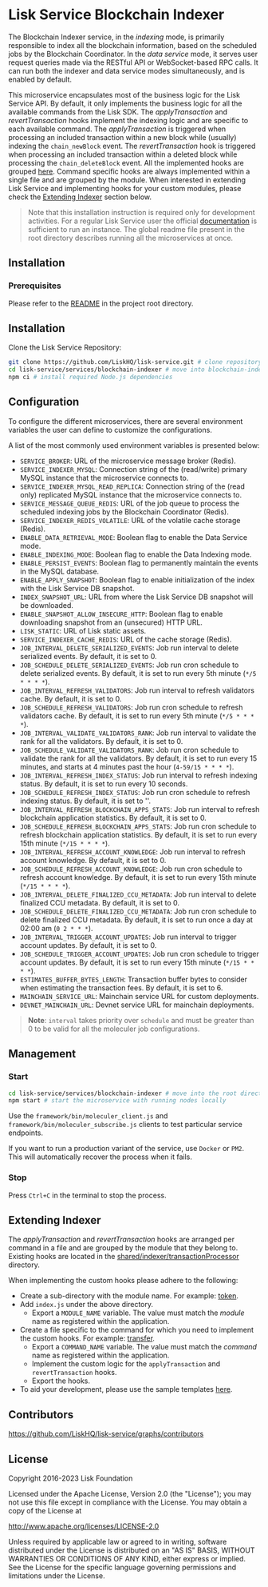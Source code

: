 # Lisk Service Blockchain Indexer

The Blockchain Indexer service, in the *indexing* mode, is primarily responsible to index all the blockchain information, based on the scheduled jobs by the Blockchain Coordinator.
In the *data service* mode, it serves user request queries made via the RESTful API or WebSocket-based RPC calls.
It can run both the indexer and data service modes simultaneously, and is enabled by default.

This microservice encapsulates most of the business logic for the Lisk Service API. By default, it only implements the business logic for all the available commands from the Lisk SDK.
The *applyTransaction* and *revertTransaction* hooks implement the indexing logic and are specific to each available command. The *applyTransaction* is triggered when processing an included transaction within a new block while (usually) indexing the `chain_newBlock` event. The *revertTransaction* hook is triggered when processing an included transaction within a deleted block while processing the `chain_deleteBlock` event. All the implemented hooks are grouped [here](./shared/indexer/transactionProcessor). Command specific hooks are always implemented within a single file and are grouped by the module. When interested in extending Lisk Service and implementing hooks for your custom modules, please check the [Extending Indexer](#extending-indexer) section below.

> Note that this installation instruction is required only for development activities. For a regular Lisk Service user the official [documentation](https://lisk.com/documentation/lisk-service/) is sufficient to run an instance. The global readme file present in the root directory describes running all the microservices at once.

## Installation

### Prerequisites

Please refer to the [README](../../README.md) in the project root directory.

## Installation

Clone the Lisk Service Repository:

```bash
git clone https://github.com/LiskHQ/lisk-service.git # clone repository
cd lisk-service/services/blockchain-indexer # move into blockchain-indexer microservice directory
npm ci # install required Node.js dependencies
```

## Configuration

To configure the different microservices, there are several environment variables the user can define to customize the configurations.

A list of the most commonly used environment variables is presented below:

- `SERVICE_BROKER`: URL of the microservice message broker (Redis).
- `SERVICE_INDEXER_MYSQL`: Connection string of the (read/write) primary MySQL instance that the microservice connects to.
- `SERVICE_INDEXER_MYSQL_READ_REPLICA`: Connection string of the (read only) replicated MySQL instance that the microservice connects to.
- `SERVICE_MESSAGE_QUEUE_REDIS`: URL of the job queue to process the scheduled indexing jobs by the Blockchain Coordinator (Redis).
- `SERVICE_INDEXER_REDIS_VOLATILE`: URL of the volatile cache storage (Redis).
- `ENABLE_DATA_RETRIEVAL_MODE`: Boolean flag to enable the Data Service mode.
- `ENABLE_INDEXING_MODE`: Boolean flag to enable the Data Indexing mode.
- `ENABLE_PERSIST_EVENTS`: Boolean flag to permanently maintain the events in the MySQL database.
- `ENABLE_APPLY_SNAPSHOT`: Boolean flag to enable initialization of the index with the Lisk Service DB snapshot.
- `INDEX_SNAPSHOT_URL`: URL from where the Lisk Service DB snapshot will be downloaded.
- `ENABLE_SNAPSHOT_ALLOW_INSECURE_HTTP`: Boolean flag to enable downloading snapshot from an (unsecured) HTTP URL.
- `LISK_STATIC`: URL of Lisk static assets.
- `SERVICE_INDEXER_CACHE_REDIS`: URL of the cache storage (Redis).
- `JOB_INTERVAL_DELETE_SERIALIZED_EVENTS`: Job run interval to delete serialized events. By default, it is set to 0.
- `JOB_SCHEDULE_DELETE_SERIALIZED_EVENTS`: Job run cron schedule to delete serialized events. By default, it is set to run every 5th minute (`*/5 * * * *`).
- `JOB_INTERVAL_REFRESH_VALIDATORS`: Job run interval to refresh validators cache. By default, it is set to 0.
- `JOB_SCHEDULE_REFRESH_VALIDATORS`: Job run cron schedule to refresh validators cache. By default, it is set to run every 5th minute (`*/5 * * * *`).
- `JOB_INTERVAL_VALIDATE_VALIDATORS_RANK`: Job run interval to validate the rank for all the validators. By default, it is set to 0.
- `JOB_SCHEDULE_VALIDATE_VALIDATORS_RANK`: Job run cron schedule to validate the rank for all the validators. By default, it is set to run every 15 minutes, and starts at 4 minutes past the hour (`4-59/15 * * * *`).
- `JOB_INTERVAL_REFRESH_INDEX_STATUS`: Job run interval to refresh indexing status. By default, it is set to run every 10 seconds.
- `JOB_SCHEDULE_REFRESH_INDEX_STATUS`: Job run cron schedule to refresh indexing status. By default, it is set to ''.
- `JOB_INTERVAL_REFRESH_BLOCKCHAIN_APPS_STATS`: Job run interval to refresh blockchain application statistics. By default, it is set to 0.
- `JOB_SCHEDULE_REFRESH_BLOCKCHAIN_APPS_STATS`: Job run cron schedule to refresh blockchain application statistics. By default, it is set to run every 15th minute (`*/15 * * * *`).
- `JOB_INTERVAL_REFRESH_ACCOUNT_KNOWLEDGE`: Job run interval to refresh account knowledge. By default, it is set to 0.
- `JOB_SCHEDULE_REFRESH_ACCOUNT_KNOWLEDGE`: Job run cron schedule to refresh account knowledge. By default, it is set to run every 15th minute (`*/15 * * * *`).
- `JOB_INTERVAL_DELETE_FINALIZED_CCU_METADATA`: Job run interval to delete finalized CCU metadata. By default, it is set to 0.
- `JOB_SCHEDULE_DELETE_FINALIZED_CCU_METADATA`: Job run cron schedule to delete finalized CCU metadata. By default, it is set to run once a day at 02:00 am (`0 2 * * *`).
- `JOB_INTERVAL_TRIGGER_ACCOUNT_UPDATES`: Job run interval to trigger account updates. By default, it is set to 0.
- `JOB_SCHEDULE_TRIGGER_ACCOUNT_UPDATES`: Job run cron schedule to trigger account updates. By default, it is set to run every 15th minute (`*/15 * * * *`).
- `ESTIMATES_BUFFER_BYTES_LENGTH`: Transaction buffer bytes to consider when estimating the transaction fees. By default, it is set to 6.
- `MAINCHAIN_SERVICE_URL`: Mainchain service URL for custom deployments.
- `DEVNET_MAINCHAIN_URL`: Devnet service URL for mainchain deployments.

> **Note**: `interval` takes priority over `schedule` and must be greater than 0 to be valid for all the moleculer job configurations.

## Management

### Start

```bash
cd lisk-service/services/blockchain-indexer # move into the root directory of the blockchain-indexer microservice
npm start # start the microservice with running nodes locally
```

Use the `framework/bin/moleculer_client.js` and `framework/bin/moleculer_subscribe.js` clients to test particular service endpoints.

If you want to run a production variant of the service, use `Docker` or `PM2`. This will automatically recover the process when it fails.

### Stop

Press `Ctrl+C` in the terminal to stop the process.

## Extending Indexer

The *applyTransaction* and *revertTransaction* hooks are arranged per command in a file and are grouped by the module that they belong to.<br />
Existing hooks are located in the [shared/indexer/transactionProcessor](./shared/indexer/transactionProcessor) directory.

When implementing the custom hooks please adhere to the following:

- Create a sub-directory with the module name. For example: [token](./shared/indexer/transactionProcessor/token).
- Add `index.js` under the above directory.
  - Export a `MODULE_NAME` variable. The value must match the *module* name as registered within the application.
- Create a file specific to the command for which you need to implement the custom hooks. For example: [transfer](./shared/indexer/transactionProcessor/token/transfer.js).
  - Export a `COMMAND_NAME` variable. The value must match the *command* name as registered within the application.
  - Implement the custom logic for the `applyTransaction` and `revertTransaction` hooks.
  - Export the hooks.
- To aid your development, please use the sample templates [here](./shared/indexer/transactionProcessor/0_moduleName).

## Contributors

https://github.com/LiskHQ/lisk-service/graphs/contributors

## License

Copyright 2016-2023 Lisk Foundation

Licensed under the Apache License, Version 2.0 (the "License");
you may not use this file except in compliance with the License.
You may obtain a copy of the License at

http://www.apache.org/licenses/LICENSE-2.0

Unless required by applicable law or agreed to in writing, software
distributed under the License is distributed on an "AS IS" BASIS,
WITHOUT WARRANTIES OR CONDITIONS OF ANY KIND, either express or implied.
See the License for the specific language governing permissions and
limitations under the License.

[lisk documentation site]: https://lisk.com/documentation
